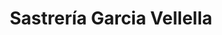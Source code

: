 ---
title: "Sastrería Garcia Vellella"
url: /vina-del-mar/sastreria-garcia-vellella/
shop: sastre
---